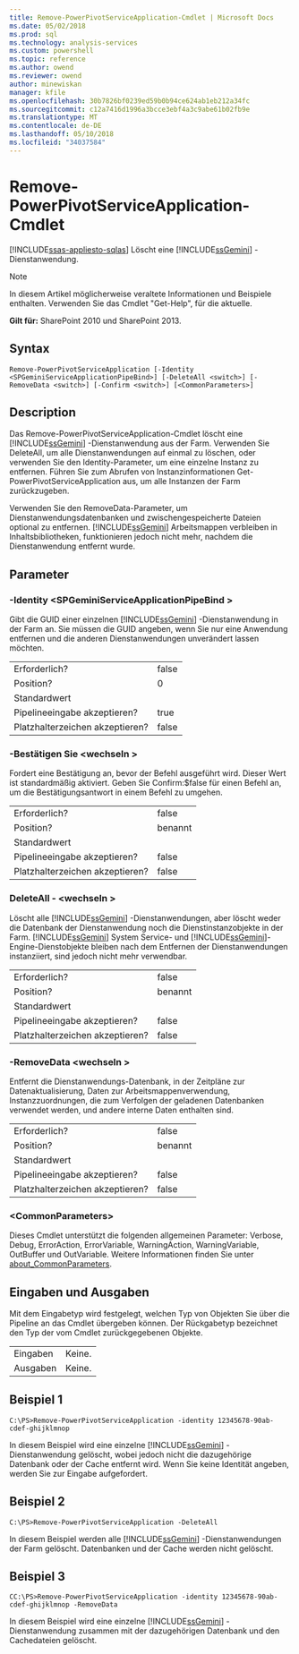 ```yaml
---
title: Remove-PowerPivotServiceApplication-Cmdlet | Microsoft Docs
ms.date: 05/02/2018
ms.prod: sql
ms.technology: analysis-services
ms.custom: powershell
ms.topic: reference
ms.author: owend
ms.reviewer: owend
author: minewiskan
manager: kfile
ms.openlocfilehash: 30b7826bf0239ed59b0b94ce624ab1eb212a34fc
ms.sourcegitcommit: c12a7416d1996a3bcce3ebf4a3c9abe61b02fb9e
ms.translationtype: MT
ms.contentlocale: de-DE
ms.lasthandoff: 05/10/2018
ms.locfileid: "34037584"
---
```

# <a name="remove-powerpivotserviceapplication-cmdlet"></a>Remove-PowerPivotServiceApplication-Cmdlet
[!INCLUDE[ssas-appliesto-sqlas](../../includes/ssas-appliesto-sqlas.md)]
  Löscht eine [!INCLUDE[ssGemini](../../includes/ssgemini-md.md)] -Dienstanwendung.  

>[!NOTE] 
>In diesem Artikel möglicherweise veraltete Informationen und Beispiele enthalten. Verwenden Sie das Cmdlet "Get-Help", für die aktuelle.
  
 **Gilt für:** SharePoint 2010 und SharePoint 2013.  
  
## <a name="syntax"></a>Syntax  
  
```  
Remove-PowerPivotServiceApplication [-Identity <SPGeminiServiceApplicationPipeBind>] [-DeleteAll <switch>] [-RemoveData <switch>] [-Confirm <switch>] [<CommonParameters>]  
```  
  
## <a name="description"></a>Description  
 Das Remove-PowerPivotServiceApplication-Cmdlet löscht eine [!INCLUDE[ssGemini](../../includes/ssgemini-md.md)] -Dienstanwendung aus der Farm. Verwenden Sie DeleteAll, um alle Dienstanwendungen auf einmal zu löschen, oder verwenden Sie den Identity-Parameter, um eine einzelne Instanz zu entfernen. Führen Sie zum Abrufen von Instanzinformationen Get-PowerPivotServiceApplication aus, um alle Instanzen der Farm zurückzugeben.  
  
 Verwenden Sie den RemoveData-Parameter, um Dienstanwendungsdatenbanken und zwischengespeicherte Dateien optional zu entfernen. [!INCLUDE[ssGemini](../../includes/ssgemini-md.md)] Arbeitsmappen verbleiben in Inhaltsbibliotheken, funktionieren jedoch nicht mehr, nachdem die Dienstanwendung entfernt wurde.  
  
## <a name="parameters"></a>Parameter  
  
### <a name="-identity-spgeminiserviceapplicationpipebind"></a>-Identity \<SPGeminiServiceApplicationPipeBind >  
 Gibt die GUID einer einzelnen [!INCLUDE[ssGemini](../../includes/ssgemini-md.md)] -Dienstanwendung in der Farm an. Sie müssen die GUID angeben, wenn Sie nur eine Anwendung entfernen und die anderen Dienstanwendungen unverändert lassen möchten.  
  
|||  
|-|-|  
|Erforderlich?|false|  
|Position?|0|  
|Standardwert||  
|Pipelineeingabe akzeptieren?|true|  
|Platzhalterzeichen akzeptieren?|false|  
  
### <a name="-confirm-switch"></a>-Bestätigen Sie \<wechseln >  
 Fordert eine Bestätigung an, bevor der Befehl ausgeführt wird. Dieser Wert ist standardmäßig aktiviert. Geben Sie Confirm:$false für einen Befehl an, um die Bestätigungsantwort in einem Befehl zu umgehen.  
  
|||  
|-|-|  
|Erforderlich?|false|  
|Position?|benannt|  
|Standardwert||  
|Pipelineeingabe akzeptieren?|false|  
|Platzhalterzeichen akzeptieren?|false|  
  
### <a name="-deleteall-switch"></a>DeleteAll - \<wechseln >  
 Löscht alle [!INCLUDE[ssGemini](../../includes/ssgemini-md.md)] -Dienstanwendungen, aber löscht weder die Datenbank der Dienstanwendung noch die Dienstinstanzobjekte in der Farm. 
  [!INCLUDE[ssGemini](../../includes/ssgemini-md.md)] System Service- und [!INCLUDE[ssGemini](../../includes/ssgemini-md.md)]-Engine-Dienstobjekte bleiben nach dem Entfernen der Dienstanwendungen instanziiert, sind jedoch nicht mehr verwendbar.  
  
|||  
|-|-|  
|Erforderlich?|false|  
|Position?|benannt|  
|Standardwert||  
|Pipelineeingabe akzeptieren?|false|  
|Platzhalterzeichen akzeptieren?|false|  
  
### <a name="-removedata-switch"></a>-RemoveData \<wechseln >  
 Entfernt die Dienstanwendungs-Datenbank, in der Zeitpläne zur Datenaktualisierung, Daten zur Arbeitsmappenverwendung, Instanzzuordnungen, die zum Verfolgen der geladenen Datenbanken verwendet werden, und andere interne Daten enthalten sind.  
  
|||  
|-|-|  
|Erforderlich?|false|  
|Position?|benannt|  
|Standardwert||  
|Pipelineeingabe akzeptieren?|false|  
|Platzhalterzeichen akzeptieren?|false|  
  
### <a name="commonparameters"></a>\<CommonParameters>  
 Dieses Cmdlet unterstützt die folgenden allgemeinen Parameter: Verbose, Debug, ErrorAction, ErrorVariable, WarningAction, WarningVariable, OutBuffer und OutVariable. Weitere Informationen finden Sie unter [about_CommonParameters](http://go.microsoft.com/fwlink/?linkID=227825).  
  
## <a name="inputs-and-outputs"></a>Eingaben und Ausgaben  
 Mit dem Eingabetyp wird festgelegt, welchen Typ von Objekten Sie über die Pipeline an das Cmdlet übergeben können. Der Rückgabetyp bezeichnet den Typ der vom Cmdlet zurückgegebenen Objekte.  
  
|||  
|-|-|  
|Eingaben|Keine.|  
|Ausgaben|Keine.|  
  
## <a name="example-1"></a>Beispiel 1  
  
```  
C:\PS>Remove-PowerPivotServiceApplication -identity 12345678-90ab-cdef-ghijklmnop  
```  
  
 In diesem Beispiel wird eine einzelne [!INCLUDE[ssGemini](../../includes/ssgemini-md.md)] -Dienstanwendung gelöscht, wobei jedoch nicht die dazugehörige Datenbank oder der Cache entfernt wird. Wenn Sie keine Identität angeben, werden Sie zur Eingabe aufgefordert.  
  
## <a name="example-2"></a>Beispiel 2  
  
```  
C:\PS>Remove-PowerPivotServiceApplication -DeleteAll  
```  
  
 In diesem Beispiel werden alle [!INCLUDE[ssGemini](../../includes/ssgemini-md.md)] -Dienstanwendungen der Farm gelöscht. Datenbanken und der Cache werden nicht gelöscht.  
  
## <a name="example-3"></a>Beispiel 3  
  
```  
CC:\PS>Remove-PowerPivotServiceApplication -identity 12345678-90ab-cdef-ghijklmnop -RemoveData  
```  
  
 In diesem Beispiel wird eine einzelne [!INCLUDE[ssGemini](../../includes/ssgemini-md.md)] -Dienstanwendung zusammen mit der dazugehörigen Datenbank und den Cachedateien gelöscht.  
  
  

